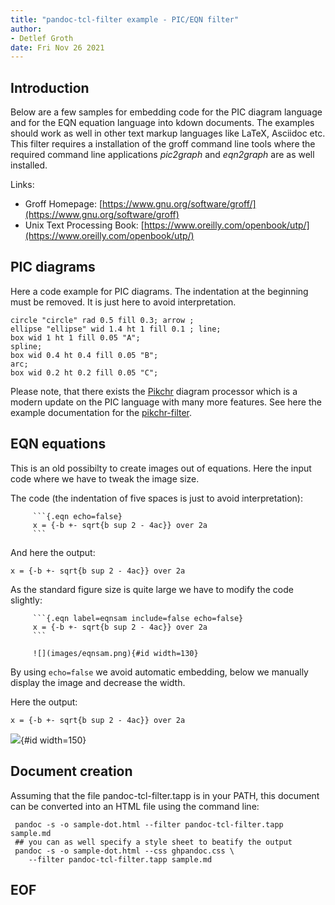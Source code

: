 ```yaml
---
title: "pandoc-tcl-filter example - PIC/EQN filter"
author: 
- Detlef Groth
date: Fri Nov 26 2021
---
```


## Introduction

Below are a few samples for embedding code for the PIC diagram language and
for the EQN equation language into kdown documents. The examples should work
as well in other text markup languages like LaTeX, Asciidoc etc. This filter
requires a installation of the groff command line tools where the required
command line applications *pic2graph* and *eqn2graph* are as well installed.

Links: 

* Groff Homepage: [https://www.gnu.org/software/groff/](https://www.gnu.org/software/groff)
* Unix Text Processing Book: [https://www.oreilly.com/openbook/utp/](https://www.oreilly.com/openbook/utp/)

## PIC diagrams

Here a code example for PIC diagrams. The indentation at the beginning must be
removed. It is just here to avoid interpretation.

```{.pic ext=png}
circle "circle" rad 0.5 fill 0.3; arrow ;
ellipse "ellipse" wid 1.4 ht 1 fill 0.1 ; line;
box wid 1 ht 1 fill 0.05 "A";
spline;
box wid 0.4 ht 0.4 fill 0.05 "B";
arc;
box wid 0.2 ht 0.2 fill 0.05 "C";
```

Please note, that there exists the [Pikchr](https://pikchr.org) diagram processor which is a modern update on the PIC language with many more features. See here the example documentation for the [pikchr-filter](example-pik.html).


## EQN equations

This is an old possibilty to create images out of equations.
Here the input code where we have to tweak the image size.

The code  (the indentation of five spaces is just to avoid interpretation):

```
     ```{.eqn echo=false}
     x = {-b +- sqrt{b sup 2 - 4ac}} over 2a
     ```
```

And here the output:

```{.eqn echo=false}
x = {-b +- sqrt{b sup 2 - 4ac}} over 2a
```

As the standard figure size is quite large we have to modify the code slightly:

```
     ```{.eqn label=eqnsam include=false echo=false}
     x = {-b +- sqrt{b sup 2 - 4ac}} over 2a
     ```
    
     ![](images/eqnsam.png){#id width=130}
```

By using `echo=false` we avoid automatic embedding, below we manually display
the image and decrease the width.

Here the output:

```{.eqn label=eqnsam include=false echo=false}
x = {-b +- sqrt{b sup 2 - 4ac}} over 2a
```
   
![](images/eqnsam.png){#id width=150}


## Document creation

Assuming that the file pandoc-tcl-filter.tapp is in your PATH, 
this document can be converted into an HTML file using the command line:

```
 pandoc -s -o sample-dot.html --filter pandoc-tcl-filter.tapp sample.md
 ## you can as well specify a style sheet to beatify the output
 pandoc -s -o sample-dot.html --css ghpandoc.css \
    --filter pandoc-tcl-filter.tapp sample.md
```



## EOF



